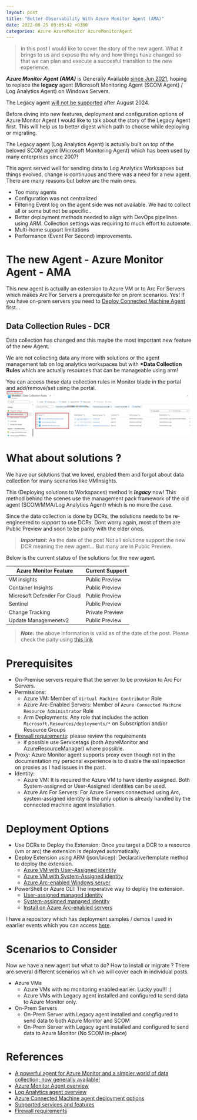 ```yaml
---
layout: post
title: "Better Observability With Azure Monitor Agent (AMA)"
date: 2022-09-25 09:05:42 +0300
categories: Azure AzureMonitor AzureMonitorAgent
---
```


> In this post I would like to cover the story of the new agent. What it brings to us and expose the why and how things have changed so that we can plan and execute a succesful transition to the new experience.

<!--more-->

**_Azure Monitor Agent (AMA)_** is Generally Available [since Jun 2021](https://techcommunity.microsoft.com/t5/azure-observability-blog/a-powerful-agent-for-azure-monitor-and-a-simpler-world-of-data/ba-p/2443285), hoping to replace the **legacy** agent (Microsoft Monitoring Agent (SCOM Agent) / Log Analytics Agent) on Windows Servers.

The Legacy agent [will not be supported](https://learn.microsoft.com/en-us/azure/azure-monitor/agents/agents-overview) after August 2024.

Before diving into new features, deployment and configuration options of Azure Monitor Agent I would like to talk about the story of the Legacy Agent first. This will help us to better digest which path to choose while deploying or migrating.

The Legacy agent (Log Analytics Agent) is actually built on top of the beloved SCOM agent (Microsoft Monitoring Agent) which has been used by many enterprises since 2007!

This agent served well for sending data to Log Analytics Worksapces but things evolved, change is continuous and there was a need for a new agent. There are many reasons but below are the main ones.

- Too many agents
- Configuration was not centralized
- Filtering Event log on the agent side was not available. We had to collect all or some but not be specific..
- Better deployment methods needed to align with DevOps pipelines using ARM. Collection settings was requiring to much effort to automate.
- Multi-home support limitations
- Performance (Event Per Second) improvements.

# The new Agent - Azure Monitor Agent - AMA

This new agent is actually an extension to Azure VM or to Arc For Servers which makes Arc For Servers a prerequisite for on prem scenarios. Yes! if you have on-prem servers you need to [Deploy Connected Machine Agent](https://learn.microsoft.com/en-us/azure/azure-arc/servers/deployment-options) first...

## Data Collection Rules - DCR

Data collection has changed and this maybe the most important new feature of the new Agent.

We are not collecting data any more with solutions or the agent management tab on log analytics workspaces but with **\*Data Collection Rules** which are actually resources that can be manageable using arm!

You can access these data collection rules in Monitor blade in the portal and add/remove/set using the portal.
![DCR](/assets/images/22-09-25-Better-Observability-With-AzureMonitorAgent/dcr-1.jpg)

# What about solutions ?

We have our solutions that we loved, enabled them and forgot about data collection for many scenarios like VMInsights.

This (Deploying solutions to Workspaces) method is **_legacy_** now! This method behind the scenes use the management pack framework of the old agent (SCOM/MMA/Log Analytics Agent) which is no more the case.

Since the data collection is done by DCRs, the solutions needs to be re-engineered to support to use DCRs. Dont worry again, most of them are Public Preview and soon to be parity with the elder ones.

> **_Important:_** As the date of the post Not all solutions support the new DCR meaning the new agent... But many are in Public Preview.

Below is the current status of the solutions for the new agent.

| Azure Monitor Feature        | Current Support |
| ---------------------------- | --------------- |
| VM insights                  | Public Preview  |
| Container Insights           | Public Preview  |
| Microsoft Defender For Cloud | Public Preview  |
| Sentinel                     | Public Preview  |
| Change Tracking              | Private Preview |
| Update Managemenetv2         | Public Preview  |

> **_Note:_** the above information is valid as of the date of the post. Please check the paity using [this link](https://learn.microsoft.com/en-us/azure/azure-monitor/agents/agents-overview#supported-services-and-features)

# Prerequisites

- On-Premise servers require that the server to be provision to Arc For Servers.
- Permissions:
  - Azure VM: Member of `Virtual Machine Contributor` Role
  - Azure Arc-Enabled Servers: Member of `Azure Connected Machine Resource Administrator` Role
  - Arm Deployments: Any role that includes the action `Microsoft.Resources/deployments/*` on Subscription and/or Resource Groups
- [Firewall requirements](https://learn.microsoft.com/en-us/azure/azure-monitor/agents/azure-monitor-agent-data-collection-endpoint?tabs=PowerShellWindows#firewall-requirements): please review the requirements
  - if possible use Servicetags (both AzureMonitor and AzureResourceManager) where possible.
- Proxy: Azure Monitor agent supports proxy even though not in the documentation my personal experience is to disable the ssl inpsection on proxies as I had issues in the past.
- Identity:
  - Azure VM: It is required the Azure VM to have identiy assigned. Both System-assigned or User-Assigned identities can be used.
  - Azure Arc For Servers: For Azure Servers connectued using Arc, system-assigned identity is the only option is already handled by the connected machine agent installation.

# Deployment Options

- Use DCRs to Deploy the Extension: Once you target a DCR to a resource (vm or arc) the extension is deployed automatically.
- Deploy Extension using ARM (json/bicep): Declarative/template method to deploy the extension.
  - [Azure VM with User-Assigned identity](https://learn.microsoft.com/en-us/azure/azure-monitor/agents/resource-manager-agent?tabs=json#user-assigned-managed-identity-recommended)
  - [Azure VM with System-Assigned identity](https://learn.microsoft.com/en-us/azure/azure-monitor/agents/resource-manager-agent?tabs=json#system-assigned-managed-identity)
  - [Azure Arc-enabled Windows server](https://learn.microsoft.com/en-us/azure/azure-monitor/agents/resource-manager-agent?tabs=bicep#azure-arc-enabled-windows-server)
- PowerShell or Azure CLI: The imperative way to deploy the extension.
  - [User-assigned managed identity](https://learn.microsoft.com/en-us/azure/azure-monitor/agents/azure-monitor-agent-manage?tabs=ARMAgentPowerShell%2CPowerShellWindows%2CPowerShellWindowsArc%2CCLIWindows%2CCLIWindowsArc#user-assigned-managed-identity)
  - [System-assigned managed identity](https://learn.microsoft.com/en-us/azure/azure-monitor/agents/azure-monitor-agent-manage?tabs=ARMAgentPowerShell%2CPowerShellWindows%2CPowerShellWindowsArc%2CCLIWindows%2CCLIWindowsArc#system-assigned-managed-identity)
  - [Install on Azure Arc-enabled servers](https://learn.microsoft.com/en-us/azure/azure-monitor/agents/azure-monitor-agent-manage?tabs=ARMAgentPowerShell%2CPowerShellWindows%2CPowerShellWindowsArc%2CCLIWindows%2CCLIWindowsArc#install-on-azure-arc-enabled-servers)

I have a repository which has deployment samples / demos I used in eaarlier events which you can access [here](https://github.com/emrgcl/EnableAMA).

# Scenarios to Consider

Now we have a new agent but what to do? How to install or migrate ? There are several different scenarios which we will cover each in individual posts.

- Azure VMs
  - Azure VMs with no monitoring enabled earlier. Lucky you!!! :)
  - Azure VMs with Legacy agent installed and configured to send data to Azure Monitor only.
- On-Prem Servers
  - On-Prem Server with Legacy agent installed and congfigured to send data to both Azure Monitor and SCOM
  - On-Prem Server with Legacy agent installed and configured to send data to Azure Monitor (No SCOM in-place)

# References

- [A powerful agent for Azure Monitor and a simpler world of data collection; now generally available!](https://techcommunity.microsoft.com/t5/azure-observability-blog/a-powerful-agent-for-azure-monitor-and-a-simpler-world-of-data/ba-p/2443285)
- [Azure Monitor Agent overview](https://learn.microsoft.com/en-us/azure/azure-monitor/agents/agents-overview)
- [Log Analytics agent overview](https://learn.microsoft.com/en-us/azure/azure-monitor/agents/log-analytics-agent)
- [Azure Connected Machine agent deployment options
  ](https://learn.microsoft.com/en-us/azure/azure-arc/servers/deployment-options)
- [Supported services and features](https://learn.microsoft.com/en-us/azure/azure-monitor/agents/agents-overview#supported-services-and-features)
- [Firewall requirements](https://learn.microsoft.com/en-us/azure/azure-monitor/agents/azure-monitor-agent-data-collection-endpoint?tabs=PowerShellWindows#firewall-requirements)
